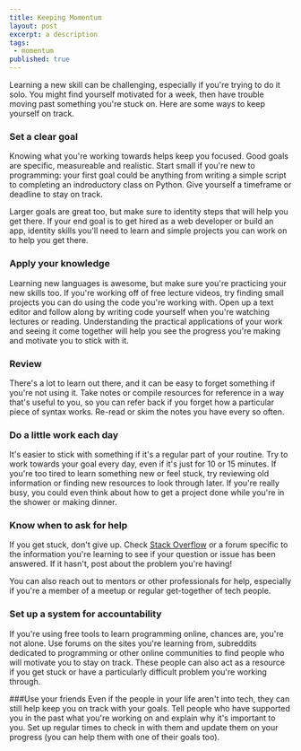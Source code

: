```yaml
---
title: Keeping Momentum
layout: post
excerpt: a description
tags:
 - momentum
published: true
---
```


Learning a new skill can be challenging, especially if you're trying to do it solo. You might find yourself motivated for a week, then have trouble moving past something you're stuck on. Here are some ways to keep yourself on track.

### Set a clear goal
Knowing what you're working towards helps keep you focused. Good goals are specific, measureable and realistic. Start small if you're new to programming: your first goal could be anything from writing a simple script to completing an indroductory class on Python. Give yourself a timeframe or deadline to stay on track.

Larger goals are great too, but make sure to identity steps that will help you get there. If your end goal is to get hired as a web developer or build an app, identity skills you'll need to learn and simple projects you can work on to help you get there.

### Apply your knowledge
Learning new languages is awesome, but make sure you're practicing your new skills too. If you're working off of free lecture videos, try finding small projects you can do using the code you're working with. Open up a text editor and follow along by writing code yourself when you're watching lectures or reading. Understanding the practical applications of your work and seeing it come together will help you see the progress you're making and motivate you to stick with it.

### Review
There's a lot to learn out there, and it can be easy to forget something if you're not using it. Take notes or compile resources for reference in a way that's useful to you, so you can refer back if you forget how a particular piece of syntax works. Re-read or skim the notes you have every so often.

### Do a little work each day
It's easier to stick with something if it's a regular part of your routine. Try to work towards your goal every day, even if it's just for 10 or 15 minutes. If you're too tired to learn something new or feel stuck, try reviewing old information or finding new resources to look through later. If you're really busy, you could even think about how to get a project done while you're in the shower or making dinner.

### Know when to ask for help
If you get stuck, don't give up. Check [Stack Overflow](https://stackoverflow.com/) or a forum specific to the information you're learning to see if your question or issue has been answered. If it hasn't, post about the problem you're having!

You can also reach out to mentors or other professionals for help, especially if you're a member of a meetup or regular get-together of tech people.

### Set up a system for accountability
If you're using free tools to learn programming online, chances are, you're not alone. Use forums on the sites you're learning from, subreddits dedicated to programming or other online communities to find people who will motivate you to stay on track. These people can also act as a resource if you get stuck or have a particularly difficult problem you're working through.

###Use your friends
Even if the people in your life aren't into tech, they can still help keep you on track with your goals. Tell people who have supported you in the past what you're working on and explain why it's important to you. Set up regular times to check in with them and update them on your progress (you can help them with one of their goals too).
